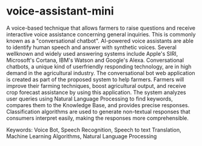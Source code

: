 # voice-assistant-mini
A voice-based technique that
allows farmers to raise questions and receive
interactive voice assistance concerning general
inquiries. This is commonly known as a
"conversational chatbot". AI-powered voice
assistants are able to identify human speech and
answer with synthetic voices. Several wellknown and widely used answering systems
include Apple's SIRI, Microsoft's Cortana,
IBM's Watson and Google's Alexa.
Conversational chatbots, a unique kind of userfriendly responding technology, are in high
demand in the agricultural industry. The
conversational bot web application is created as
part of the proposed system to help farmers.
Farmers will improve their farming techniques,
boost agricultural output, and receive crop
forecast assistance by using this application.
The system analyzes user queries using Natural
Language Processing to find keywords,
compares them to the Knowledge Base, and
provides precise responses. Classification
algorithms are used to generate non-textual
responses that consumers interpret
easily, making the responses more
comprehensible.


Keywords: Voice Bot, Speech Recognition,
Speech to text Translation, Machine Learning
Algorithms, Natural Language Processing
